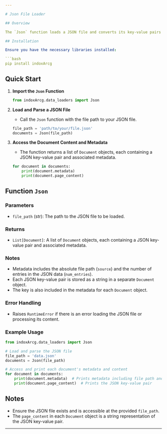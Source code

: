 ```yaml
---

# Json File Loader

## Overview

The `Json` function loads a JSON file and converts its key-value pairs into a list of `Document` objects. Each key-value pair from the JSON data is stored as a separate `Document` object with associated metadata.

## Installation

Ensure you have the necessary libraries installed:

```bash
pip install indoxArcg
```

## Quick Start

1. **Import the `Json` Function**

   ```python
   from indoxArcg.data_loaders import Json
   ```

2. **Load and Parse a JSON File**

   - Call the `Json` function with the file path to your JSON file.

   ```python
   file_path = 'path/to/your/file.json'
   documents = Json(file_path)
   ```

3. **Access the Document Content and Metadata**

   - The function returns a list of `Document` objects, each containing a JSON key-value pair and associated metadata.

   ```python
   for document in documents:
       print(document.metadata)
       print(document.page_content)
   ```

## Function `Json`

### Parameters

- `file_path` (str): The path to the JSON file to be loaded.

### Returns

- `List[Document]`: A list of `Document` objects, each containing a JSON key-value pair and associated metadata.

### Notes

- Metadata includes the absolute file path (`source`) and the number of entries in the JSON data (`num_entries`).
- Each JSON key-value pair is stored as a string in a separate `Document` object.
- The key is also included in the metadata for each `Document` object.

### Error Handling

- Raises `RuntimeError` if there is an error loading the JSON file or processing its content.

### Example Usage

```python
from indoxArcg.data_loaders import Json

# Load and parse the JSON file
file_path = 'data.json'
documents = Json(file_path)

# Access and print each document's metadata and content
for document in documents:
    print(document.metadata)  # Prints metadata including file path and key
    print(document.page_content)  # Prints the JSON key-value pair
```

## Notes

- Ensure the JSON file exists and is accessible at the provided `file_path`.
- The `page_content` in each `Document` object is a string representation of the JSON key-value pair.

---
```

